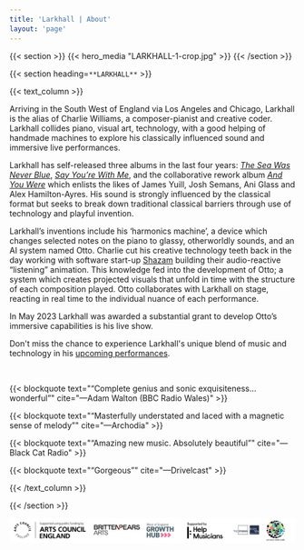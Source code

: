 ```yaml
---
title: 'Larkhall | About'
layout: 'page'
---
```


{{< section >}}
    {{< hero_media "LARKHALL-1-crop.jpg" >}}
{{< /section >}}

{{< section heading=`**LARKHALL**` >}}

{{< text_column >}}

Arriving in the South West of England via Los Angeles and Chicago, Larkhall is the alias of Charlie Williams, a composer-pianist and creative coder. Larkhall collides piano, visual art, technology, with a good helping of handmade machines to explore his classically influenced sound and immersive live performances. 

Larkhall has self-released three albums in the last four years: [*The Sea Was Never Blue*](/works), [*Say You’re With Me*](/works), and the collaborative rework album [*And You Were*](/works) which enlists the likes of James Yuill, Josh Semans, Ani Glass and Alex Hamilton-Ayres. His sound is strongly influenced by the classical format but seeks to break down traditional classical barriers through use of technology and playful invention.

Larkhall’s inventions include his ‘harmonics machine’, a device which changes selected notes on the piano to glassy, otherworldly sounds, and an AI system named Otto.  Charlie cut his creative technology teeth back in the day working with software start-up [Shazam](https://www.shazam.com/home) building their audio-reactive “listening” animation. This knowledge fed into the development of Otto; a system which creates projected visuals that unfold in time with the structure of each composition played. Otto collaborates with Larkhall on stage, reacting in real time to the individual nuance of each performance.

In May 2023 Larkhall was awarded a substantial grant to develop Otto’s immersive capabilities is his live show. 

Don't miss the chance to experience Larkhall's unique blend of music and technology in his [upcoming performances](/concerts).

<br>

{{< blockquote text="“Complete genius and sonic exquisiteness… wonderful”" cite="—Adam Walton (BBC Radio Wales)" >}}

{{< blockquote text="“Masterfully understated and laced with a magnetic sense of melody”" cite="—Archodia" >}}

{{< blockquote text="“Amazing new music. Absolutely beautiful”" cite="—Black Cat Radio" >}}

{{< blockquote text="“Gorgeous”" cite="—Drivelcast" >}}

{{< /text_column >}}


{{< /section >}}
<p align="center">
  <img src="All-support-1024.jpg" />
</p>


<!-- {{< container flex="true" >}}
    {{< download_button 
            url="assets/Larkhall_EPK_2023.zip" 
            text="Download press kit" >}}

    {{< download_button 
            url="assets/Larkhall-Stage-plot-diagram.pdf" 
            text="Download stage plot diagram" >}}

    {{< download_button 
            url="assets/Larkhall-Touring-Pack-11-2022.pdf" 
            text="Download touring pack" >}} -->
<!-- {{< /container >}} -->
